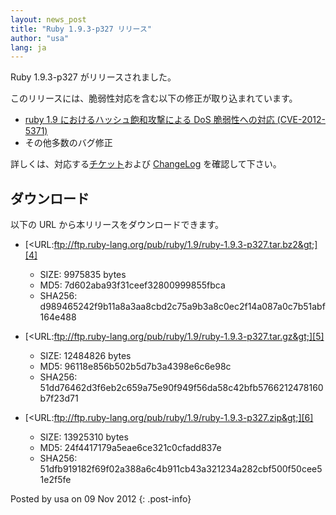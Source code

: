 ```yaml
---
layout: news_post
title: "Ruby 1.9.3-p327 リリース"
author: "usa"
lang: ja
---
```


Ruby 1.9.3-p327 がリリースされました。

このリリースには、脆弱性対応を含む以下の修正が取り込まれています。

* [ruby 1.9 におけるハッシュ飽和攻撃による DoS 脆弱性への対応 (CVE-2012-5371)][1]
* その他多数のバグ修正

詳しくは、対応する[チケット][2]および [ChangeLog][3] を確認して下さい。

## ダウンロード

以下の URL から本リリースをダウンロードできます。

* [&lt;URL:ftp://ftp.ruby-lang.org/pub/ruby/1.9/ruby-1.9.3-p327.tar.bz2&gt;][4]
  * SIZE: 9975835 bytes
  * MD5: 7d602aba93f31ceef32800999855fbca
  * SHA256:
    d989465242f9b11a8a3aa8cbd2c75a9b3a8c0ec2f14a087a0c7b51abf164e488

* [&lt;URL:ftp://ftp.ruby-lang.org/pub/ruby/1.9/ruby-1.9.3-p327.tar.gz&gt;][5]
  * SIZE: 12484826 bytes
  * MD5: 96118e856b502b5d7b3a4398e6c6e98c
  * SHA256:
    51dd76462d3f6eb2c659a75e90f949f56da58c42bfb5766212478160b7f23d71

* [&lt;URL:ftp://ftp.ruby-lang.org/pub/ruby/1.9/ruby-1.9.3-p327.zip&gt;][6]
  * SIZE: 13925310 bytes
  * MD5: 24f4417179a5eae6ce321c0cfadd837e
  * SHA256:
    51dfb919182f69f02a388a6c4b911cb43a321234a282cbf500f50cee51e2f5fe

Posted by usa on 09 Nov 2012
{: .post-info}



[1]: /ja/news/2012/11/09/ruby19-hashdos-cve-2012-5371/ 
[2]: https://bugs.ruby-lang.org/projects/ruby-193/issues?set_filter=1&amp;status_id=5 
[3]: http://svn.ruby-lang.org/repos/ruby/tags/v1_9_3_327/ChangeLog 
[4]: ftp://ftp.ruby-lang.org/pub/ruby/1.9/ruby-1.9.3-p327.tar.bz2 
[5]: ftp://ftp.ruby-lang.org/pub/ruby/1.9/ruby-1.9.3-p327.tar.gz 
[6]: ftp://ftp.ruby-lang.org/pub/ruby/1.9/ruby-1.9.3-p327.zip 
